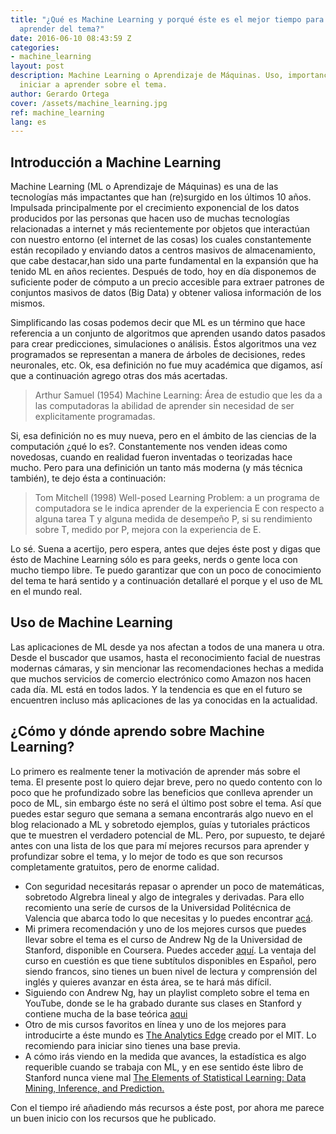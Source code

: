 ```yaml
---
title: "¿Qué es Machine Learning y porqué éste es el mejor tiempo para comenzar a
  aprender del tema?"
date: 2016-06-10 08:43:59 Z
categories:
- machine_learning
layout: post
description: Machine Learning o Aprendizaje de Máquinas. Uso, importancia y por donde
  iniciar a aprender sobre el tema.
author: Gerardo Ortega
cover: /assets/machine_learning.jpg
ref: machine_learning
lang: es
---
```


## Introducción a Machine Learning

Machine Learning (ML o Aprendizaje de Máquinas) es una de las tecnologías más impactantes que han (re)surgido en los últimos 10 años. Impulsada principalmente por el crecimiento exponencial de los datos producidos por las personas que hacen uso de muchas tecnologías relacionadas a internet y más recientemente por objetos que interactúan con nuestro entorno (el internet de las cosas) los cuales constantemente están recopilado y enviando datos a centros masivos de almacenamiento, que cabe destacar,han sido una parte fundamental en la expansión que ha tenido ML en años recientes. Después de todo, hoy en día disponemos de suficiente poder de cómputo a un precio accesible para extraer patrones de conjuntos masivos de datos (Big Data) y obtener valiosa información de los mismos.

Simplificando las cosas podemos decir que ML es un término que hace referencia a un conjunto de algoritmos que aprenden usando datos pasados para crear predicciones, simulaciones o análisis. Éstos algoritmos una vez programados se representan a manera de árboles de decisiones, redes neuronales, etc. Ok, esa definición no fue muy académica que digamos, así que a continuación agrego otras dos más acertadas. 

> Arthur Samuel (1954) Machine Learning: Área de estudio que les da a las computadoras la abilidad de aprender sin necesidad de ser explicitamente programadas.

Si, esa definición no es muy nueva, pero en el ámbito de las ciencias de la computación ¿qué lo es?. Constantemente nos venden ideas como novedosas, cuando en realidad fueron inventadas o teorizadas hace mucho. Pero para una definición un tanto más moderna (y más técnica también), te dejo ésta a continuación:

> Tom Mitchell (1998) Well-posed Learning Problem: a un programa de computadora se le indica aprender de la experiencia E con respecto a alguna tarea T y alguna medida de desempeño P, si su rendimiento sobre T, medido por P, mejora con la experiencia de E.

Lo sé. Suena a acertijo, pero espera, antes que dejes éste post y digas que ésto de Machine Learning sólo es para geeks, nerds o gente loca con mucho tiempo libre. Te puedo garantizar que con un poco de conocimiento del tema te hará sentido y a continuación detallaré el porque y el uso de ML en el mundo real.

## Uso de Machine Learning

Las aplicaciones de ML desde ya nos afectan a todos de una manera u otra. Desde el buscador que usamos, hasta el reconocimiento facial de nuestras modernas cámaras, y sin mencionar las recomendaciones hechas a medida que muchos servicios de comercio electrónico como Amazon nos hacen cada día. ML está en todos lados. Y la tendencia es que en el futuro se encuentren incluso más aplicaciones de las ya conocidas en la actualidad.


## ¿Cómo y dónde aprendo sobre Machine Learning?

Lo primero es realmente tener la motivación de aprender más sobre el tema. El presente post lo quiero dejar breve, pero no quedo contento con lo poco que he profundizado sobre las beneficios que conlleva aprender un poco de ML, sin embargo éste no será el último post sobre el tema. Así que puedes estar seguro que semana a semana encontrarás algo nuevo en el blog relacionado a ML y sobretodo ejemplos, guías y tutoriales prácticos que te muestren el verdadero potencial de ML. Pero, por supuesto, te dejaré antes con una lista de los que para mí mejores recursos para aprender y profundizar sobre el tema, y lo mejor de todo es que son recursos completamente gratuitos, pero de enorme calidad.

- Con seguridad necesitarás repasar o aprender un poco de matemáticas, sobretodo Algrebra lineal y algo de integrales y derivadas. Para ello recomiento una seríe de cursos de la Universidad Politécnica de Valencia que abarca todo lo que necesitas y lo puedes encontrar [acá](https://www.edx.org/xseries/bases-matematicas-para-estudiar).
- Mi primera recomendación y uno de los mejores cursos que puedes llevar sobre el tema es el curso de Andrew Ng de la Universidad de Stanford, disponible en Coursera. Puedes acceder [aquí](https://www.coursera.org/learn/machine-learning). La ventaja del curso en cuestión es que tiene subtítulos disponibles en Español, pero siendo francos, sino tienes un buen nivel de lectura y comprensión del inglés y quieres avanzar en ésta área, se te hará más difícil.
- Siguiendo con Andrew Ng, hay un playlist completo sobre el tema en YouTube, donde se le ha grabado durante sus clases en Stanford y contiene mucha de la base teórica [aqui](https://www.youtube.com/view_play_list?p=A89DCFA6ADACE599)
- Otro de mis cursos favoritos en línea y uno de los mejores para introducirte a éste mundo es [The Analytics Edge](https://www.edx.org/course/analytics-edge-mitx-15-071x-2) creado por el MIT. Lo recomiendo para iniciar sino tienes una base previa.
- A cómo irás viendo en la medida que avances, la estadística es algo requerible cuando se trabaja con ML, y en ese sentido éste libro de Stanford nunca viene mal [The Elements of Statistical Learning: Data Mining, Inference, and Prediction.](http://statweb.stanford.edu/~tibs/ElemStatLearn/)

Con el tiempo iré añadiendo más recursos a éste post, por ahora me parece un buen inicio con los recursos que he publicado.